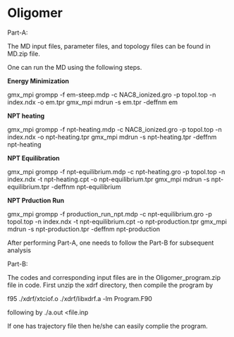 # Oligomer

Part-A:

The MD input files, parameter files, and topology files can be found in MD.zip file. 

One can run the MD using the following steps.

**Energy Minimization**

gmx_mpi grompp -f em-steep.mdp -c NAC8_ionized.gro -p topol.top -n index.ndx -o em.tpr
gmx_mpi mdrun -s em.tpr -deffnm em


**NPT heating**

gmx_mpi grompp -f npt-heating.mdp -c NAC8_ionized.gro -p topol.top -n index.ndx -o npt-heating.tpr
gmx_mpi mdrun -s npt-heating.tpr -deffnm npt-heating


**NPT Equilibration**

gmx_mpi grompp -f npt-equilibrium.mdp -c npt-heating.gro -p topol.top -n index.ndx -t npt-heating.cpt -o npt-equilibrium.tpr
gmx_mpi mdrun -s npt-equilibrium.tpr -deffnm npt-equilibrium


**NPT Prduction Run**

gmx_mpi grompp -f production_run_npt.mdp -c npt-equilibrium.gro -p topol.top -n index.ndx -t npt-equilibrium.cpt -o npt-production.tpr
gmx_mpi mdrun -s npt-production.tpr -deffnm npt-production


After performing Part-A, one needs to follow the Part-B for subsequent analysis

Part-B:

The codes and corresponding input files are in the Oligomer_program.zip file in code. First unzip the xdrf directory,
then compile the program by

f95 ./xdrf/xtciof.o ./xdrf/libxdrf.a -lm Program.F90

following by ./a.out <file.inp 

If one has trajectory file then he/she can easily complie the program.
